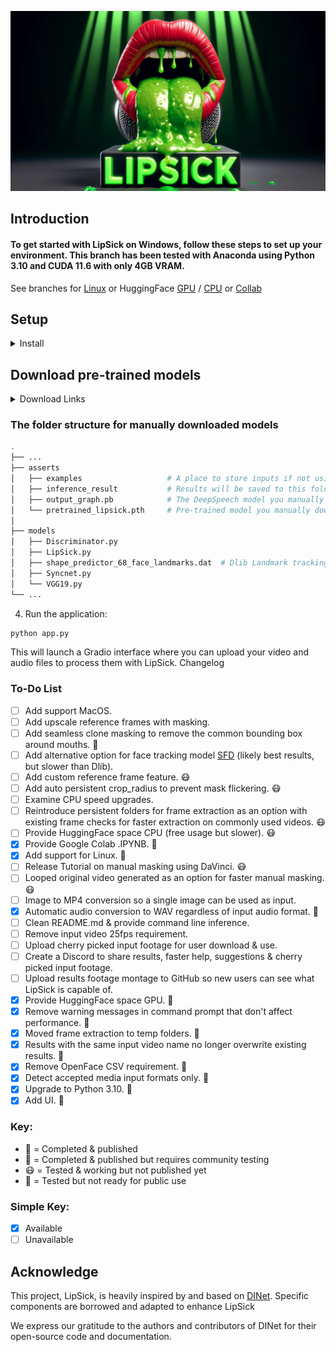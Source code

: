 ![LipSick Logo](/utils/logo/LipSick_bg.jpg)

## Introduction

#### To get started with LipSick on Windows, follow these steps to set up your environment. This branch has been tested with Anaconda using Python 3.10 and CUDA 11.6 with only 4GB VRAM.
See branches for [Linux](https://github.com/Inferencer/LipSick/tree/linux) or HuggingFace [GPU](https://github.com/Inferencer/LipSick/tree/HuggingFace-GPU) / [CPU](https://github.com/Inferencer/LipSick/tree/HuggingFace-CPU) or [Collab](https://github.com/Inferencer/LipSick/tree/Google-Collab)

## Setup

<details>
  <summary>Install</summary>

1. Clone the repository:
```bash
git clone https://github.com/Inferencer/LipSick.git
cd LipSick
```
2. Create and activate the Anaconda environment:
```bash
conda env create -f environment.yml
conda activate LipSick
```
</details>

## Download pre-trained models
<details>
  <summary>Download Links</summary>

### For the folder ./asserts

Please download pretrained_lipsick.pth using this [link](https://github.com/Inferencer/LipSick/releases/download/v1PretrainedModels/pretrained_lipsick.pth) and place the file in the folder ./asserts

Then, download output_graph.pb using this [link](https://github.com/Inferencer/LipSick/releases/download/v1PretrainedModels/output_graph.pb) and place the file in the same folder.

### For the folder ./models

Please download shape_predictor_68_face_landmarks.dat using this [link](https://github.com/Inferencer/LipSick/releases/download/v1PretrainedModels/shape_predictor_68_face_landmarks.dat) and place the file in the folder ./models
</details>

### The folder structure for manually downloaded models
```bash
.
├── ...
├── asserts                        
│   ├── examples                   # A place to store inputs if not using gradio UI
│   ├── inference_result           # Results will be saved to this folder
│   ├── output_graph.pb            # The DeepSpeech model you manually download and place here
│   └── pretrained_lipsick.pth     # Pre-trained model you manually download and place here
│                   
├── models
│   ├── Discriminator.py
│   ├── LipSick.py
│   ├── shape_predictor_68_face_landmarks.dat  # Dlib Landmark tracking model you manually download and place here
│   ├── Syncnet.py
│   └── VGG19.py   
└── ...
```
4. Run the application:
```bash
python app.py
```


This will launch a Gradio interface where you can upload your video and audio files to process them with LipSick.
Changelog




### To-Do List

- [ ] Add support MacOS.
- [ ] Add upscale reference frames with masking. 
- [ ] Add seamless clone masking to remove the common bounding box around mouths. 🤕
- [ ] Add alternative option for face tracking model [SFD](https://github.com/1adrianb/face-alignment) (likely best results, but slower than Dlib).
- [ ] Add custom reference frame feature. 😷
- [ ] Add auto persistent crop_radius to prevent mask flickering. 😷
- [ ] Examine CPU speed upgrades.
- [ ] Reintroduce persistent folders for frame extraction as an option with existing frame checks for faster extraction on commonly used videos. 😷
- [ ] Provide HuggingFace space CPU (free usage but slower). 😷
- [x] Provide Google Colab .IPYNB. 🤮
- [x] Add support for Linux. 🤢
- [ ] Release Tutorial on manual masking using DaVinci. 😷
- [ ] Looped original video generated as an option for faster manual masking. 😷
- [ ] Image to MP4 conversion so a single image can be used as input.
- [x] Automatic audio conversion to WAV regardless of input audio format. 🤮
- [ ] Clean README.md & provide command line inference.
- [ ] Remove input video 25fps requirement.
- [ ] Upload cherry picked input footage for user download & use.
- [ ] Create a Discord to share results, faster help, suggestions & cherry picked input footage.
- [ ] Upload results footage montage to GitHub so new users can see what LipSick is capable of.
- [x] Provide HuggingFace space GPU. 🤮
- [x] Remove warning messages in command prompt that don't affect performance. 🤢
- [x] Moved frame extraction to temp folders. 🤮
- [x] Results with the same input video name no longer overwrite existing results. 🤮
- [x] Remove OpenFace CSV requirement. 🤮
- [x] Detect accepted media input formats only. 🤮
- [x] Upgrade to Python 3.10. 🤮
- [x] Add UI. 🤮

### Key:
- 🤮 = Completed & published
- 🤢 = Completed & published but requires community testing
- 😷 = Tested & working but not published yet
- 🤕 = Tested but not ready for public use
### Simple Key:
- [x] Available
- [ ] Unavailable

## Acknowledge

This project, LipSick, is heavily inspired by and based on [DINet](https://github.com/MRzzm/DINet). Specific components are borrowed and adapted to enhance LipSick


We express our gratitude to the authors and contributors of DINet for their open-source code and documentation.

